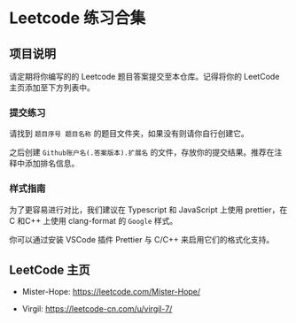 # Leetcode 练习合集

## 项目说明

请定期将你编写的的 Leetcode 题目答案提交至本仓库。记得将你的 LeetCode 主页添加至下方列表中。

### 提交练习

请找到 `题目序号 题目名称` 的题目文件夹，如果没有则请你自行创建它。

之后创建 `Github账户名(.答案版本).扩展名` 的文件，存放你的提交结果。推荐在注释中添加排名信息。

### 样式指南

为了更容易进行对比，我们建议在 Typescript 和 JavaScript 上使用 prettier，在 C 和C++ 上使用 clang-format 的 `Google` 样式。

你可以通过安装 VSCode 插件 Prettier 与 C/C++ 来启用它们的格式化支持。

## LeetCode 主页

- Mister-Hope: <https://leetcode.com/Mister-Hope/>

- Virgil: <https://leetcode-cn.com/u/virgil-7/>

